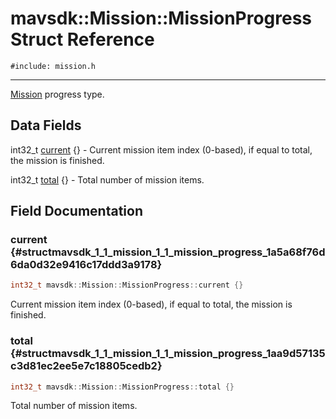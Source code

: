 # mavsdk::Mission::MissionProgress Struct Reference
`#include: mission.h`

----


[Mission](classmavsdk_1_1_mission.md) progress type. 


## Data Fields


int32_t [current](#structmavsdk_1_1_mission_1_1_mission_progress_1a5a68f76d6da0d32e9416c17ddd3a9178) {} - Current mission item index (0-based), if equal to total, the mission is finished.

int32_t [total](#structmavsdk_1_1_mission_1_1_mission_progress_1aa9d57135c3d81ec2ee5e7c18805cedb2) {} - Total number of mission items.


## Field Documentation


### current {#structmavsdk_1_1_mission_1_1_mission_progress_1a5a68f76d6da0d32e9416c17ddd3a9178}

```cpp
int32_t mavsdk::Mission::MissionProgress::current {}
```


Current mission item index (0-based), if equal to total, the mission is finished.


### total {#structmavsdk_1_1_mission_1_1_mission_progress_1aa9d57135c3d81ec2ee5e7c18805cedb2}

```cpp
int32_t mavsdk::Mission::MissionProgress::total {}
```


Total number of mission items.

